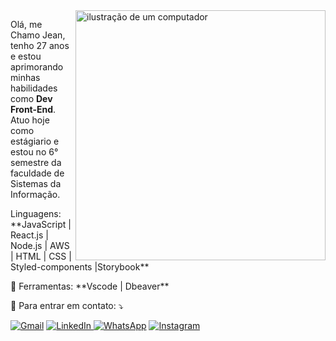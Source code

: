 <img src="https://raw.githubusercontent.com/MicaelliMedeiros/micaellimedeiros/master/image/computer-illustration.png" alt="ilustração de um computador" min-width="400px" max-width="400px" width="400px" align="right">

<p align="left"> 
  Olá, me Chamo Jean, tenho 27 anos e estou aprimorando minhas habilidades como <strong>Dev Front-End</strong>.<br>
  Atuo hoje como estágiario e estou no 6° semestre da faculdade de Sistemas da Informação.
</p>

<p align="left">
 Linguagens: **JavaScript | React.js | Node.js | AWS | HTML | CSS | Styled-components |Storybook**
</p>

<p align="left">
  💼 Ferramentas: **Vscode | Dbeaver**
</p>

<p align="left">
  💌 Para entrar em contato: ⤵️
</p>

<p align="left">
  <a href="mailto:jgomesfonseca21@gmail.com" title="Gmail">
  <img src="https://img.shields.io/badge/-Gmail-FF0000?style=flat-square&labelColor=FF0000&logo=gmail&logoColor=white&link=LINK-DO-SEU-GMAIL" alt="Gmail"/></a>

<a href="https://www.linkedin.com/in/jean-gomes-353587168/" title="LinkedIn">
  <img src="https://img.shields.io/badge/-Linkedin-0e76a8?style=flat-square&logo=Linkedin&logoColor=white" alt="LinkedIn"/>
</a>

  <a href="https://wa.me/11978035152" title="WhatsApp">
  <img src="https://img.shields.io/badge/-WhatsApp-25d366?style=flat-square&labelColor=25d366&logo=whatsapp&logoColor=white&link=API-DO-SEU-WHATSAPP" alt="WhatsApp"/></a>

  <a href="https://www.instagram.com/jean_gomes97/" title="Instagram">
  <img src="https://img.shields.io/badge/-Instagram-DF0174?style=flat-square&labelColor=DF0174&logo=instagram&logoColor=white&link=LINK-DO-SEU-INSTAGRAM" alt="Instagram"/></a>
</p>
